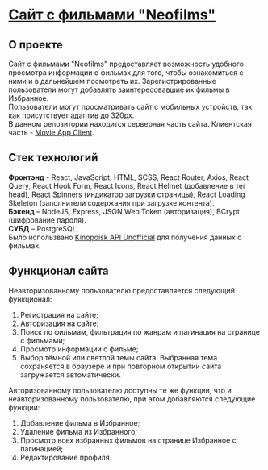 # [Сайт с фильмами "Neofilms"](https://movie-app-client-mu.vercel.app/)
## О проекте
Сайт с фильмами "Neofilms" предоставляет возможность удобного просмотра информации о фильмах для того, чтобы ознакомиться с ними и в дальнейшем посмотреть их. Зарегистрированные пользователи могут добавлять заинтересовавшие их фильмы в Избранное.<br/>
Пользователи могут просматривать сайт с мобильных устройств, так как присутствует адаптив до 320px.<br/>
В данном репозитории находится серверная часть сайта. Клиентская часть - [Movie App Client](https://github.com/annmotrs/movie-app-client).
## Стек технологий
**Фронтэнд** - React, JavaScript, HTML, SCSS, React Router, Axios, React Query, React Hook Form, React Icons, React Helmet (добавление в тег head), React Spinners (индикатор загрузки страницы), React Loading Skeleton (заполнители содержания при загрузке контента).<br/>
**Бэкенд** – NodeJS, Express, JSON Web Token (авторизация), BCrypt (шифрование пароля).<br/>
**СУБД** – PostgreSQL.<br/>
Было использвано [Kinopoisk API Unofficial](https://kinopoiskapiunofficial.tech/) для получения данных о фильмах.
## Функционал сайта
Неавторизованному пользователю предоставляется следующий функционал:
1. Регистрация на сайте;
2. Авторизация на сайте;
3. Поиск по фильмам, фильтрация по жанрам и пагинация на странице с фильмами;
4. Просмотр информации о фильме;
5. Выбор тёмной или светлой темы сайта. Выбранная тема сохраняется в браузере и при повторном открытии сайта загружается автоматически.

Авторизованному пользователю доступны те же функции, что и неавторизованному пользователю, при этом добавляются следующие функции:
1. Добавление фильма в Избранное;
2. Удаление фильма из Избранного;
3. Просмотр всех избранных фильмов на странице Избранное с пагинацией;
4. Редактирование профиля.

